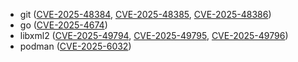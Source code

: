 - git ([CVE-2025-48384](https://www.cve.org/CVERecord?id=CVE-2025-48384), [CVE-2025-48385](https://www.cve.org/CVERecord?id=CVE-2025-48385), [CVE-2025-48386](https://www.cve.org/CVERecord?id=CVE-2025-48386))
- go ([CVE-2025-4674](https://www.cve.org/CVERecord?id=CVE-2025-4674))
- libxml2 ([CVE-2025-49794](https://www.cve.org/CVERecord?id=CVE-2025-49794), [CVE-2025-49795](https://www.cve.org/CVERecord?id=CVE-2025-49795), [CVE-2025-49796](https://www.cve.org/CVERecord?id=CVE-2025-49796))
- podman ([CVE-2025-6032](https://www.cve.org/CVERecord?id=CVE-2025-6032))
